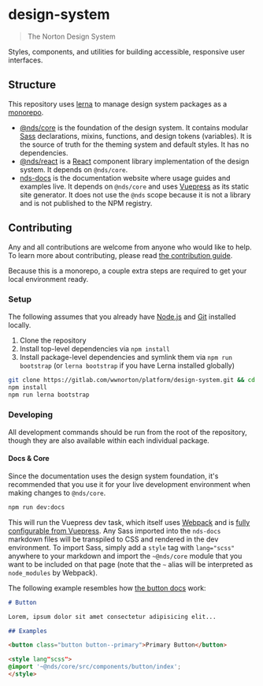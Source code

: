 # design-system

> The Norton Design System

Styles, components, and utilities for building accessible, responsive user interfaces.

## Structure

This repository uses [lerna](https://lerna.js.org/) to manage design system packages as a [monorepo](https://en.wikipedia.org/wiki/Monorepo).

- [@nds/core](packages/core) is the foundation of the design system. It contains modular [Sass](https://sass-lang.com/) declarations, mixins, functions, and design tokens (variables). It is the source of truth for the theming system and default styles. It has no dependencies.
- [@nds/react](packages/react) is a [React](https://reactjs.org/) component library implementation of the design system. It depends on `@nds/core`.
- [nds-docs](docs) is the documentation website where usage guides and examples live. It depends on `@nds/core` and uses [Vuepress](https://vuepress.vuejs.org/) as its static site generator. It does not use the `@nds` scope because it is not a library and is not published to the NPM registry.

## Contributing

Any and all contributions are welcome from anyone who would like to help.
To learn more about contributing, please read [the contribution guide](CONTRIBUTING.md).

Because this is a monorepo, a couple extra steps are required to get your local environment ready.

### Setup

The following assumes that you already have [Node.js](https://nodejs.org/en/) and [Git](https://git-scm.com/) installed locally.

1. Clone the repository
2. Install top-level dependencies via `npm install`
3. Install package-level dependencies and symlink them via `npm run bootstrap` (or `lerna bootstrap` if you have Lerna installed globally)

```sh
git clone https://gitlab.com/wwnorton/platform/design-system.git && cd design-system
npm install
npm run lerna bootstrap
```

### Developing

All development commands should be run from the root of the repository, though they are also available within each individual package.

#### Docs & Core

Since the documentation uses the design system foundation, it's recommended that you use it for your live development environment when making changes to `@nds/core`.

```sh
npm run dev:docs
```

This will run the Vuepress dev task, which itself uses [Webpack](https://webpack.js.org/) and is [fully configurable from Vuepress](https://vuepress.vuejs.org/config/#configurewebpack).
Any Sass imported into the `nds-docs` markdown files will be transpiled to CSS and rendered in the dev environment.
To import Sass, simply add a `style` tag with `lang="scss"` anywhere to your markdown and import the `~@nds/core` module that you want to be included on that page (note that the `~` alias will be interpreted as `node_modules` by Webpack).

The following example resembles how [the button docs](docs/components/button.md) work:

```markdown
# Button

Lorem, ipsum dolor sit amet consectetur adipisicing elit...

## Examples

<button class="button button--primary">Primary Button</button>

<style lang"scss">
@import '~@nds/core/src/components/button/index';
</style>
```
